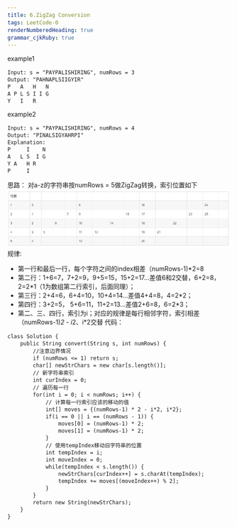 ```yaml
---
title: 6.ZigZag Conversion
tags: LeetCode-0
renderNumberedHeading: true
grammar_cjkRuby: true
---
```

example1
```
Input: s = "PAYPALISHIRING", numRows = 3
Output: "PAHNAPLSIIGYIR"
P   A   H   N
A P L S I I G
Y   I   R
```
example2
```
Input: s = "PAYPALISHIRING", numRows = 4
Output: "PINALSIGYAHRPI"
Explanation:
P     I    N
A   L S  I G
Y A   H R
P     I
```

思路：
对a-z的字符串按numRows = 5做ZigZag转换，索引位置如下
![a-z](./images/1577362013806.png)
规律:
- 第一行和最后一行，每个字符之间的index相差（numRows-1)*2=8
- 第二行：1+6=7，7+2=9，9+5=15，15+2=17...差值6和2交替，6+2=8，2=2*1（1为数组第二行索引，后面同理）；
- 第三行：2+4=6，6+4=10，10+4=14...差值4+4=8，4=2*2；
- 第四行：3+2=5， 5+6=11，11+2=13...差值2+6=8，6=2*3；
- 第二、三、四行，索引为i；对应的规律是每行相邻字符，索引相差（numRows-1)*2 - i*2、i*2交替
代码：
```
class Solution {
    public String convert(String s, int numRows) {
		//注意边界情况
		if (numRows <= 1) return s;
    	char[] newStrChars = new char[s.length()];
		// 新字符串索引
		int curIndex = 0;
		// 遍历每一行
		for(int i = 0; i < numRows; i++) {
			// 计算每一行索引应该的移动的值
			int[] moves = {(numRows-1) * 2 - i*2, i*2};
			if(i == 0 || i == (numRows - 1)) {
				moves[0] = (numRows-1) * 2;
				moves[1] = (numRows-1) * 2;
			}
			// 使用tempIndex移动旧字符串的位置
			int tempIndex = i;
			int moveIndex = 0;
			while(tempIndex < s.length()) {
				newStrChars[curIndex++] = s.charAt(tempIndex);
				tempIndex += moves[(moveIndex++) % 2];
			}
		}
		return new String(newStrChars);
    }
}
```